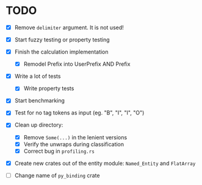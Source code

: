 # TODO
- [x] Remove `delimiter` argument. It is not used!
- [x] Start fuzzy testing or property testing
- [x] Finish the calculation implementation
  - [x] Remodel Prefix into UserPrefix AND Prefix
- [x] Write a lot of tests
  - [x] Write property tests
- [x] Start benchmarking
- [x] Test for no tag tokens as input (eg. "B", "I", "I", "O")
- [x] Clean up directory:
    - [x] Remove `Some(...)` in the lenient versions
    - [x] Verify the unwraps during classification
    - [x] Correct bug in `profiling.rs`
- [x] Create new crates out of the entity module: `Named_Entity` and `FlatArray`
- [ ] Change name of `py_binding` crate

